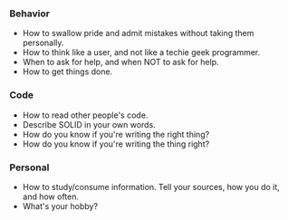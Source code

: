 ### Behavior
- How to swallow pride and admit mistakes without taking them personally.
- How to think like a user, and not like a techie geek programmer.
- When to ask for help, and when NOT to ask for help.
- How to get things done.

### Code
- How to read other people's code.
- Describe SOLID in your own words.
- How do you know if you're writing the right thing?
- How do you know if you're writing the thing right?

### Personal
- How to study/consume information. Tell your sources, how you do it, and how often.
- What's your hobby?